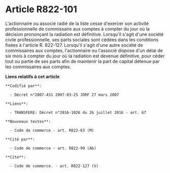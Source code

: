 # Article R822-101

L'actionnaire ou associé radié de la liste cesse d'exercer son activité professionnelle de commissaire aux comptes à compter
du jour où la décision prononçant la radiation est définitive. Lorsqu'il s'agit d'une société civile professionnelle, ses
parts sociales sont cédées dans les conditions fixées à l'article R. 822-127. Lorsqu'il s'agit d'une autre société de
commissaires aux comptes, l'actionnaire ou l'associé dispose d'un délai de six mois à compter du jour où la radiation est
devenue définitive, pour céder tout ou partie de ses parts afin de maintenir la part de capital détenue par les commissaires
aux comptes.

**Liens relatifs à cet article**

	**Codifié par**:

	  - Décret n°2007-431 2007-03-25 JORF 27 mars 2007

	**Liens**:

	  - TRANSFERE: Décret n°2016-1026 du 26 juillet 2016 - art. 67

	**Nouveaux textes**:

	  - Code de commerce - art. R822-63 (M)

	**Cité par**:

	  - Code de commerce - art. R822-99 (Ab)

	**Cite**:

	  - Code de commerce. - art. R822-127 (V)
